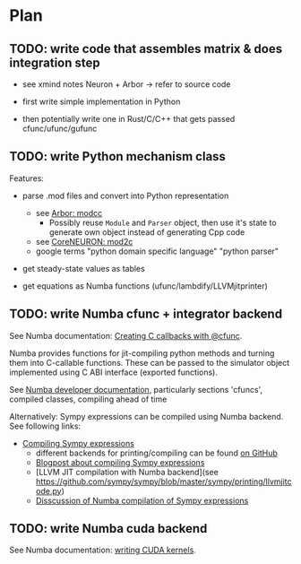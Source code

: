 # Plan

## TODO: write code that assembles matrix & does integration step

- see xmind notes Neuron + Arbor -> refer to source code

- first write simple implementation in Python

- then potentially write one in Rust/C/C++ that gets passed cfunc/ufunc/gufunc

## TODO: write Python mechanism class

Features:

- parse .mod files and convert into Python representation
    + see [Arbor: modcc](https://github.com/eth-cscs/arbor/blob/master/modcc/modcc.cpp)
        * Possibly reuse `Module` and `Parser` object, then use it's state to generate own object instead of generating Cpp code
    + see [CoreNEURON: mod2c](https://github.com/BlueBrain/mod2c)
    + google terms "python domain specific language" "python parser"

- get steady-state values as tables

- get equations as Numba functions (ufunc/lambdify/LLVMjitprinter)

## TODO: write Numba cfunc + integrator backend

See Numba documentation: [Creating C callbacks with @cfunc](http://numba.pydata.org/numba-doc/dev/user/cfunc.html).

Numba provides functions for jit-compiling python methods and turning them into C-callable functions. These can be passed to the simulator object implemented using C ABI interface (exported functions).

See [Numba developer documentation](http://numba.pydata.org/numba-doc/dev/index.html), 
particularly sections 'cfuncs', compiled classes, compiling ahead of time

Alternatively: Sympy expressions can be compiled using Numba backend. See following links:

- [Compiling Sympy expressions](http://docs.sympy.org/latest/modules/numeric-computation.html)
    + different backends for printing/compiling can be found [on GitHub](https://github.com/sympy/sympy/tree/master/sympy/printing)
    + [Blogpost about compiling Sympy expressions](http://matthewrocklin.com/blog/work/2013/03/19/SymPy-Theano-part-1)
    + [LLVM JIT compilation with Numba backend](see https://github.com/sympy/sympy/blob/master/sympy/printing/llvmjitcode.py)
    + [Disscussion of Numba compilation of Sympy expressions](https://github.com/sympy/sympy/issues/8406)


## TODO: write Numba cuda backend

See Numba documentation: [writing CUDA kernels](http://numba.pydata.org/numba-doc/dev/cuda/kernels.html).
